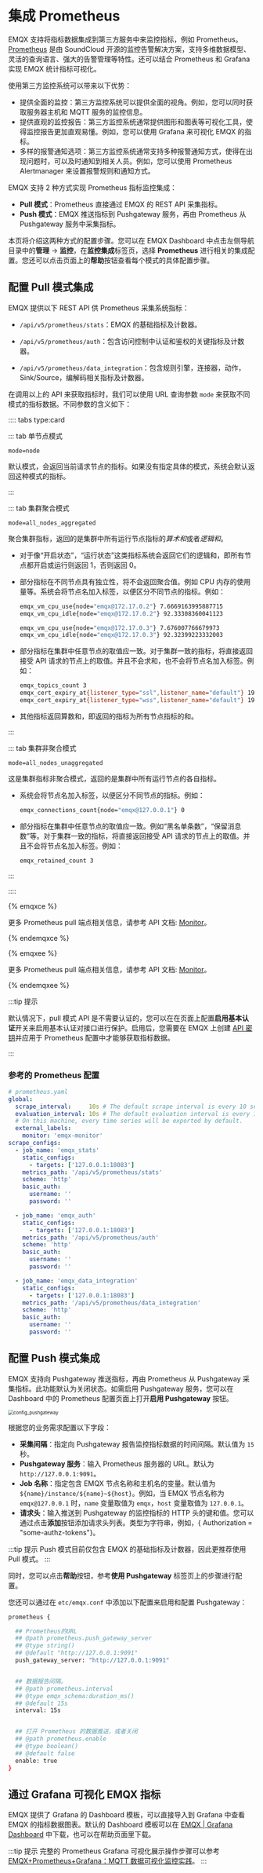 # 集成 Prometheus

EMQX 支持将指标数据集成到第三方服务中来监控指标，例如 Prometheus。[Prometheus](https://prometheus.io/) 是由 SoundCloud 开源的监控告警解决方案，支持多维数据模型、灵活的查询语言、强大的告警管理等特性。还可以结合 Prometheus 和 Grafana 实现 EMQX 统计指标可视化。

使用第三方监控系统可以带来以下优势：

- 提供全面的监控：第三方监控系统可以提供全面的视角。例如，您可以同时获取服务器主机和 MQTT 服务的监控信息。
- 提供直观的监控报告：第三方监控系统通常提供图形和图表等可视化工具，使得监控报告更加直观易懂。例如，您可以使用 Grafana 来可视化 EMQX 的指标。
- 多样的报警通知选项：第三方监控系统通常支持多种报警通知方式，使得在出现问题时，可以及时通知到相关人员。例如，您可以使用 Prometheus Alertmanager 来设置报警规则和通知方式。

EMQX 支持 2 种方式实现 Prometheus 指标监控集成：

- **Pull 模式**：Prometheus 直接通过 EMQX 的 REST API 采集指标。
- **Push 模式**：EMQX 推送指标到 Pushgateway 服务，再由 Prometheus 从 Pushgateway 服务中采集指标。

本页将介绍这两种方式的配置步骤。您可以在 EMQX Dashboard 中点击左侧导航目录中的**管理** -> **监控**，在**监控集成**标签页，选择 **Prometheus** 进行相关的集成配置。您还可以点击页面上的**帮助**按钮查看每个模式的具体配置步骤。

<!-- TODO 5.5 将 Dashboard 上的完整配置步骤合并到文档中 -->

## 配置 Pull 模式集成

EMQX 提供以下 REST API 供 Prometheus 采集系统指标：

- `/api/v5/prometheus/stats`：EMQX 的基础指标及计数器。

- `/api/v5/prometheus/auth`：包含访问控制中认证和鉴权的关键指标及计数器。

- `/api/v5/prometheus/data_integration`：包含规则引擎，连接器，动作，Sink/Source，编解码相关指标及计数器。

在调用以上的 API 来获取指标时，我们可以使用 URL 查询参数 `mode` 来获取不同模式的指标数据。不同参数的含义如下：


:::: tabs type:card

::: tab 单节点模式

`mode=node`

默认模式，会返回当前请求节点的指标。如果没有指定具体的模式，系统会默认返回这种模式的指标。

:::

::: tab 集群聚合模式

`mode=all_nodes_aggregated`

聚合集群指标，返回的是集群中所有运行节点指标的*算术和*或者*逻辑和*。

- 对于像“开启状态”，“运行状态”这类指标系统会返回它们的逻辑和，即所有节点都开启或运行则返回 1，否则返回 0。
- 部分指标在不同节点具有独立性，将不会返回聚合值。例如 CPU 内存的使用量等。系统会将节点名加入标签，以便区分不同节点的指标。例如：

  ```bash
  emqx_vm_cpu_use{node="emqx@172.17.0.2"} 7.6669163995887715
  emqx_vm_cpu_idle{node="emqx@172.17.0.2"} 92.33308360041123

  emqx_vm_cpu_use{node="emqx@172.17.0.3"} 7.676007766679973
  emqx_vm_cpu_idle{node="emqx@172.17.0.3"} 92.32399223332003
  ```

- 部分指标在集群中任意节点的取值应一致。对于集群一致的指标，将直接返回接受 API 请求的节点上的取值。并且不会求和，也不会将节点名加入标签。例如：
  ```bash
  emqx_topics_count 3
  emqx_cert_expiry_at{listener_type="ssl",listener_name="default"} 1904285225
  emqx_cert_expiry_at{listener_type="wss",listener_name="default"} 1904285225
  ```
- 其他指标返回算数和，即返回的指标为所有节点指标的和。

:::

::: tab 集群非聚合模式

`mode=all_nodes_unaggregated`

这是集群指标非聚合模式，返回的是集群中所有运行节点的各自指标。

- 系统会将节点名加入标签，以便区分不同节点的指标。例如：

  ```bash
  emqx_connections_count{node="emqx@127.0.0.1"} 0
  ```

- 部分指标在集群中任意节点的取值应一致。例如“黑名单条数”，“保留消息数”等。对于集群一致的指标，将直接返回接受 API 请求的节点上的取值。并且不会将节点名加入标签。例如：
  ```bash
  emqx_retained_count 3
  ```

:::

::::

{% emqxce %}

更多 Prometheus pull 端点相关信息，请参考 API 文档: [Monitor](https://www.emqx.io/docs/zh/v@CE_MINOR_VERSION@/admin/api-docs.html#tag/Monitor)。

{% endemqxce %}

{% emqxee %}

更多 Prometheus pull 端点相关信息，请参考 API 文档: [Monitor](https://docs.emqx.com/zh/enterprise/v@EE_MINOR_VERSION@/admin/api-docs.html)。

{% endemqxee %}

:::tip 提示

默认情况下，pull 模式 API 是不需要认证的，您可以在在页面上配置**启用基本认证**开关来启用基本认证对接口进行保护。启用后，您需要在 EMQX 上创建 [API 密钥](../admin/api.md#认证)并应用于 Prometheus 配置中才能够获取指标数据。

:::

### 参考的 Prometheus 配置

```yaml
# prometheus.yaml
global:
  scrape_interval:     10s # The default scrape interval is every 10 seconds.
  evaluation_interval: 10s # The default evaluation interval is every 10 seconds.
  # On this machine, every time series will be exported by default.
  external_labels:
    monitor: 'emqx-monitor'
scrape_configs:
  - job_name: 'emqx_stats'
    static_configs:
      - targets: ['127.0.0.1:18083']
    metrics_path: '/api/v5/prometheus/stats'
    scheme: 'http'
    basic_auth:
      username: ''
      password: ''

  - job_name: 'emqx_auth'
    static_configs:
      - targets: ['127.0.0.1:18083']
    metrics_path: '/api/v5/prometheus/auth'
    scheme: 'http'
    basic_auth:
      username: ''
      password: ''

  - job_name: 'emqx_data_integration'
    static_configs:
      - targets: ['127.0.0.1:18083']
    metrics_path: '/api/v5/prometheus/data_integration'
    scheme: 'http'
    basic_auth:
      username: ''
      password: ''
```

## 配置 Push 模式集成

EMQX 支持向 Pushgateway 推送指标，再由 Prometheus 从 Pushgateway 采集指标。此功能默认为关闭状态。如需启用 Pushgateway 服务，您可以在 Dashboard 中的 Prometheus 配置页面上打开**启用 Pushgateway** 按钮。

<img src="./assets/config_pushgateway.png" alt="config_pushgateway" style="zoom:67%;" />

根据您的业务需求配置以下字段：

- **采集间隔**：指定向 Pushgateway 报告监控指标数据的时间间隔。默认值为 `15` 秒。
- **Pushgateway 服务**：输入 Prometheus 服务器的 URL。默认为 `http://127.0.0.1:9091`。
- **Job 名称**：指定包含 EMQX 节点名称和主机名的变量。默认值为 `${name}/instance/${name}~${host}`。例如，当 EMQX 节点名称为 `emqx@127.0.0.1` 时，`name` 变量取值为 `emqx`，`host` 变量取值为 `127.0.0.1`。
- **请求头**：输入推送到 Pushgateway 的监控指标的 HTTP 头的键和值。您可以通过点击**添加**按钮添加请求头列表。类型为字符串，例如，{ Authorization = "some-authz-tokens"}。

:::tip 提示
Push 模式目前仅包含 EMQX 的基础指标及计数器，因此更推荐使用 Pull 模式。
:::

同时，您可以点击**帮助**按钮，参考**使用 Pushgateway** 标签页上的步骤进行配置。

您还可以通过在 `etc/emqx.conf` 中添加以下配置来启用和配置 Pushgateway：

```bash
prometheus {

  ## Prometheus的URL
  ## @path prometheus.push_gateway_server
  ## @type string()
  ## @default "http://127.0.0.1:9091"
  push_gateway_server: "http://127.0.0.1:9091"


  ## 数据报告间隔。
  ## @path prometheus.interval
  ## @type emqx_schema:duration_ms()
  ## @default 15s
  interval: 15s


  ## 打开 Prometheus 的数据推送，或者关闭
  ## @path prometheus.enable
  ## @type boolean()
  ## @default false
  enable: true
}
```

## 通过 Grafana 可视化 EMQX 指标

EMQX 提供了 Grafana 的 Dashboard 模板，可以直接导入到 Grafana 中查看 EMQX 的指标数据图表。默认的 Dashboard 模板可以在 [EMQX | Grafana Dashboard](https://grafana.com/grafana/dashboards/17446-emqx/) 中下载，也可以在帮助页面里下载。

:::tip 提示
完整的 Prometheus Grafana 可视化展示操作步骤可以参考 [EMQX+Prometheus+Grafana：MQTT 数据可视化监控实践](https://www.emqx.com/zh/blog/emqx-prometheus-grafana)。
:::
